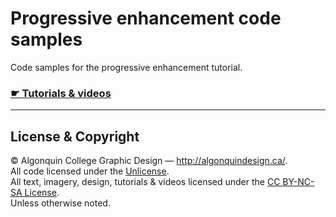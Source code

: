 # Progressive enhancement code samples

Code samples for the progressive enhancement tutorial.

### [☛ Tutorials & videos](http://learn-the-web.algonquindesign.ca/topics/progressive-enhancement/)

---

## License & Copyright

© Algonquin College Graphic Design — <http://algonquindesign.ca/>.<br>
All code licensed under the [Unlicense](UNLICENSE).<br>
All text, imagery, design, tutorials & videos licensed under the [CC BY-NC-SA License](http://creativecommons.org/licenses/by-nc-sa/4.0/).<br>
Unless otherwise noted.
